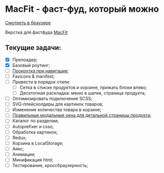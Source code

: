 # MacFit - фаст-фуд, который можно
[Смотреть в браузере](https://justafrontender.github.io/macfit)

Верстка для фастфуда [MacFit](https://vk.com/eatfit_family)

## Текущие задачи:
- [x] Прелоадер;
- [x] Базовый роутинг;
- [ ] [Прокрутка при навигации](https://reacttraining.com/react-router/web/guides/scroll-restoration);
- [ ] Favicons & manifest;
- [ ] Привести в порядок стили:
  - [ ] Сетка в списке продуктов и корзине, прижать блоки влево;
  - [ ] Десктопная раскладка: меню в шапке, страница продукта;
- [ ] Оптимизировать подключение SCSS;
- [ ] SVG-плейсхолдеры для картинок товаров;
- [ ] Изменение количества товара в корзине;
- [ ] [Правильные модальные окна для детальной страницы продукта](https://reacttraining.com/react-router/web/example/modal-gallery);
- [ ] Каталог по разделам;
- [ ] Autoprefixer и csso;
- [ ] Обработка картинок;
- [ ] Redux;
- [ ] Корзина в LocalStorage;
- [ ] Аякс;
- [ ] Анимации;
- [ ] Минификация html;
- [ ] Тестирование, кроссбраузерность;
